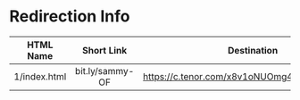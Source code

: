 # Redirection Info

| HTML Name | Short Link | Destination | Description |
|:--:|:--:|:--:|:--:|
| 1/index.html | bit.ly/sammy-OF | https://c.tenor.com/x8v1oNUOmg4AAAAC/tenor.gif | Troll Only fans Link |

